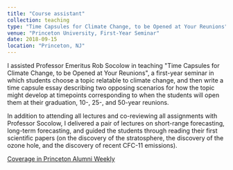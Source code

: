 ```yaml
---
title: "Course assistant"
collection: teaching
type: "Time Capsules for Climate Change, to be Opened at Your Reunions"
venue: "Princeton University, First-Year Seminar"
date: 2018-09-15
location: "Princeton, NJ"
---
```


I assisted Professor Emeritus Rob Socolow in teaching "Time Capsules for Climate Change, to be Opened at Your Reunions", a first-year seminar in which students choose a topic relatable to climate change, and then write a time capsule essay describing two opposing scenarios for how the topic might develop at timepoints corresponding to when the students will open them at their graduation, 10-, 25-, and 50-year reunions. 

In addition to attending all lectures and co-reviewing all assignments with Professor Socolow, I delivered a pair of lectures on short-range forecasting, long-term forecasting, and guided the students through reading their first scientific papers (on the discovery of the stratosphere, the discovery of the ozone hole, and the discovery of recent CFC-11 emissions).

[Coverage in Princeton Alumni Weekly](https://paw.princeton.edu/article/looking-future-students-create-time-capsules-predicting-climate-change-impacts)
